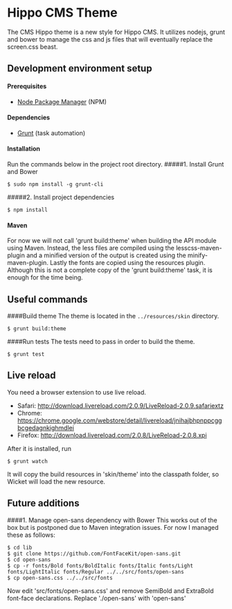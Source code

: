 Hippo CMS Theme
===========

The CMS Hippo theme is a new style for Hippo CMS. It utilizes nodejs, grunt and bower to manage the css and js
files that will eventually replace the screen.css beast.

## Development environment setup
#### Prerequisites

* [Node Package Manager](https://npmjs.org/) (NPM)

#### Dependencies

* [Grunt](http://gruntjs.com/) (task automation)
<!--* [Bower](http://bower.io/) (package management)-->

#### Installation
Run the commands below in the project root directory.
#####1. Install Grunt and Bower

<!-- $ sudo npm install -g grunt-cli bower -->
    $ sudo npm install -g grunt-cli
    
#####2. Install project dependencies

    $ npm install
<!-- $ bower install -->

#### Maven
For now we will not call 'grunt build:theme' when building the API module using Maven. Instead, the less files
are compiled using the lesscss-maven-plugin and a minified version of the output is created using the 
minify-maven-plugin. Lastly the fonts are copied using the resources plugin. Although this is not a complete copy
of the 'grunt build:theme' task, it is enough for the time being.

## Useful commands

####Build theme
The theme is located in the `../resources/skin` directory.

    $ grunt build:theme

####Run tests
The tests need to pass in order to build the theme.

    $ grunt test

## Live reload
You need a browser extension to use live reload.

*   Safari: http://download.livereload.com/2.0.9/LiveReload-2.0.9.safariextz
*   Chrome: https://chrome.google.com/webstore/detail/livereload/jnihajbhpnppcggbcgedagnkighmdlei
*   Firefox: http://download.livereload.com/2.0.8/LiveReload-2.0.8.xpi

After it is installed, run

    $ grunt watch
    
It will copy the build resources in 'skin/theme' into the classpath folder, so Wicket will load the new resource.

## Future additions

####1. Manage open-sans dependency with Bower
This works out of the box but is postponed due to Maven integration issues. For now I managed these as follows:

    $ cd lib
    $ git clone https://github.com/FontFaceKit/open-sans.git
    $ cd open-sans
    $ cp -r fonts/Bold fonts/BoldItalic fonts/Italic fonts/Light fonts/LightItalic fonts/Regular ../../src/fonts/open-sans
    $ cp open-sans.css ../../src/fonts
    
Now edit 'src/fonts/open-sans.css' and remove SemiBold and ExtraBold font-face declarations. Replace './open-sans' with 'open-sans'
